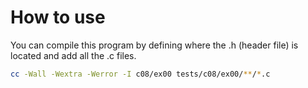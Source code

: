 # How to use

You can compile this program by defining where the .h (header file) is located and add all the .c files.
```bash
cc -Wall -Wextra -Werror -I c08/ex00 tests/c08/ex00/**/*.c
```
